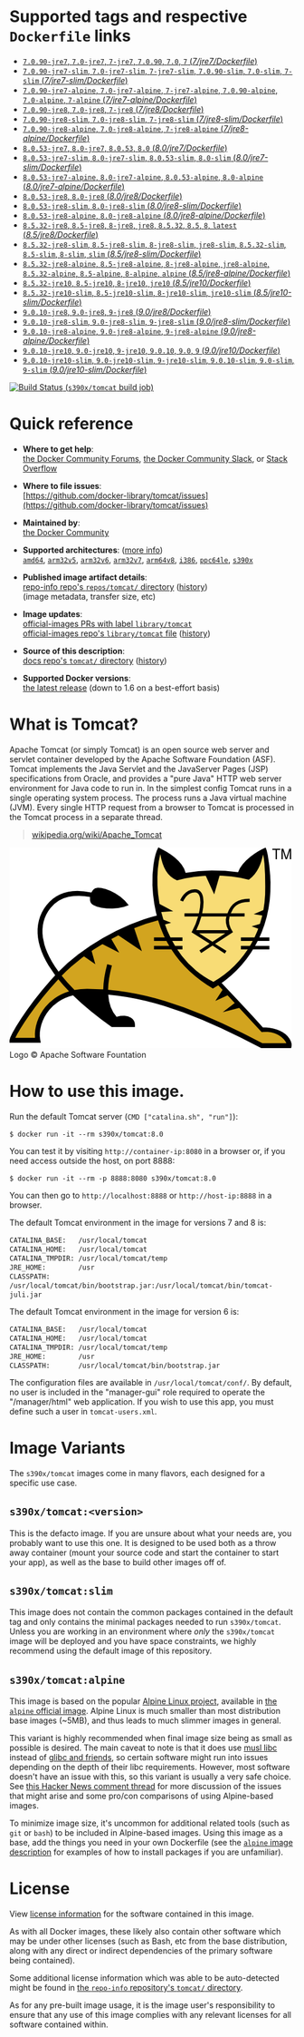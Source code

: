 <!--

********************************************************************************

WARNING:

    DO NOT EDIT "tomcat/README.md"

    IT IS AUTO-GENERATED

    (from the other files in "tomcat/" combined with a set of templates)

********************************************************************************

-->

# Supported tags and respective `Dockerfile` links

-	[`7.0.90-jre7`, `7.0-jre7`, `7-jre7`, `7.0.90`, `7.0`, `7` (*7/jre7/Dockerfile*)](https://github.com/docker-library/tomcat/blob/7305c149df9cee83afb343c09fa4427d9842da2b/7/jre7/Dockerfile)
-	[`7.0.90-jre7-slim`, `7.0-jre7-slim`, `7-jre7-slim`, `7.0.90-slim`, `7.0-slim`, `7-slim` (*7/jre7-slim/Dockerfile*)](https://github.com/docker-library/tomcat/blob/7305c149df9cee83afb343c09fa4427d9842da2b/7/jre7-slim/Dockerfile)
-	[`7.0.90-jre7-alpine`, `7.0-jre7-alpine`, `7-jre7-alpine`, `7.0.90-alpine`, `7.0-alpine`, `7-alpine` (*7/jre7-alpine/Dockerfile*)](https://github.com/docker-library/tomcat/blob/6d19b06d7ddb8964823867867b55cac2d2cd57a1/7/jre7-alpine/Dockerfile)
-	[`7.0.90-jre8`, `7.0-jre8`, `7-jre8` (*7/jre8/Dockerfile*)](https://github.com/docker-library/tomcat/blob/7305c149df9cee83afb343c09fa4427d9842da2b/7/jre8/Dockerfile)
-	[`7.0.90-jre8-slim`, `7.0-jre8-slim`, `7-jre8-slim` (*7/jre8-slim/Dockerfile*)](https://github.com/docker-library/tomcat/blob/7305c149df9cee83afb343c09fa4427d9842da2b/7/jre8-slim/Dockerfile)
-	[`7.0.90-jre8-alpine`, `7.0-jre8-alpine`, `7-jre8-alpine` (*7/jre8-alpine/Dockerfile*)](https://github.com/docker-library/tomcat/blob/6d19b06d7ddb8964823867867b55cac2d2cd57a1/7/jre8-alpine/Dockerfile)
-	[`8.0.53-jre7`, `8.0-jre7`, `8.0.53`, `8.0` (*8.0/jre7/Dockerfile*)](https://github.com/docker-library/tomcat/blob/b8c5ddb85c4d94a3d2e459ba83beb8a3207681d0/8.0/jre7/Dockerfile)
-	[`8.0.53-jre7-slim`, `8.0-jre7-slim`, `8.0.53-slim`, `8.0-slim` (*8.0/jre7-slim/Dockerfile*)](https://github.com/docker-library/tomcat/blob/b8c5ddb85c4d94a3d2e459ba83beb8a3207681d0/8.0/jre7-slim/Dockerfile)
-	[`8.0.53-jre7-alpine`, `8.0-jre7-alpine`, `8.0.53-alpine`, `8.0-alpine` (*8.0/jre7-alpine/Dockerfile*)](https://github.com/docker-library/tomcat/blob/a0377566c7141395d74420b93c94f8fde72c7aa9/8.0/jre7-alpine/Dockerfile)
-	[`8.0.53-jre8`, `8.0-jre8` (*8.0/jre8/Dockerfile*)](https://github.com/docker-library/tomcat/blob/b8c5ddb85c4d94a3d2e459ba83beb8a3207681d0/8.0/jre8/Dockerfile)
-	[`8.0.53-jre8-slim`, `8.0-jre8-slim` (*8.0/jre8-slim/Dockerfile*)](https://github.com/docker-library/tomcat/blob/b8c5ddb85c4d94a3d2e459ba83beb8a3207681d0/8.0/jre8-slim/Dockerfile)
-	[`8.0.53-jre8-alpine`, `8.0-jre8-alpine` (*8.0/jre8-alpine/Dockerfile*)](https://github.com/docker-library/tomcat/blob/a0377566c7141395d74420b93c94f8fde72c7aa9/8.0/jre8-alpine/Dockerfile)
-	[`8.5.32-jre8`, `8.5-jre8`, `8-jre8`, `jre8`, `8.5.32`, `8.5`, `8`, `latest` (*8.5/jre8/Dockerfile*)](https://github.com/docker-library/tomcat/blob/5d36a1cb80ddf73f37353460a5b1eb0f7a675779/8.5/jre8/Dockerfile)
-	[`8.5.32-jre8-slim`, `8.5-jre8-slim`, `8-jre8-slim`, `jre8-slim`, `8.5.32-slim`, `8.5-slim`, `8-slim`, `slim` (*8.5/jre8-slim/Dockerfile*)](https://github.com/docker-library/tomcat/blob/5d36a1cb80ddf73f37353460a5b1eb0f7a675779/8.5/jre8-slim/Dockerfile)
-	[`8.5.32-jre8-alpine`, `8.5-jre8-alpine`, `8-jre8-alpine`, `jre8-alpine`, `8.5.32-alpine`, `8.5-alpine`, `8-alpine`, `alpine` (*8.5/jre8-alpine/Dockerfile*)](https://github.com/docker-library/tomcat/blob/6e4ee9a93be401c9c70aeda9f3c6ccf8a3ccdb8b/8.5/jre8-alpine/Dockerfile)
-	[`8.5.32-jre10`, `8.5-jre10`, `8-jre10`, `jre10` (*8.5/jre10/Dockerfile*)](https://github.com/docker-library/tomcat/blob/5d36a1cb80ddf73f37353460a5b1eb0f7a675779/8.5/jre10/Dockerfile)
-	[`8.5.32-jre10-slim`, `8.5-jre10-slim`, `8-jre10-slim`, `jre10-slim` (*8.5/jre10-slim/Dockerfile*)](https://github.com/docker-library/tomcat/blob/5d36a1cb80ddf73f37353460a5b1eb0f7a675779/8.5/jre10-slim/Dockerfile)
-	[`9.0.10-jre8`, `9.0-jre8`, `9-jre8` (*9.0/jre8/Dockerfile*)](https://github.com/docker-library/tomcat/blob/d5d0a055a85d851924093ed7f0ad702628f50650/9.0/jre8/Dockerfile)
-	[`9.0.10-jre8-slim`, `9.0-jre8-slim`, `9-jre8-slim` (*9.0/jre8-slim/Dockerfile*)](https://github.com/docker-library/tomcat/blob/d5d0a055a85d851924093ed7f0ad702628f50650/9.0/jre8-slim/Dockerfile)
-	[`9.0.10-jre8-alpine`, `9.0-jre8-alpine`, `9-jre8-alpine` (*9.0/jre8-alpine/Dockerfile*)](https://github.com/docker-library/tomcat/blob/52beaf7ad8bd55ae0b0f44031f370b5461209af8/9.0/jre8-alpine/Dockerfile)
-	[`9.0.10-jre10`, `9.0-jre10`, `9-jre10`, `9.0.10`, `9.0`, `9` (*9.0/jre10/Dockerfile*)](https://github.com/docker-library/tomcat/blob/d5d0a055a85d851924093ed7f0ad702628f50650/9.0/jre10/Dockerfile)
-	[`9.0.10-jre10-slim`, `9.0-jre10-slim`, `9-jre10-slim`, `9.0.10-slim`, `9.0-slim`, `9-slim` (*9.0/jre10-slim/Dockerfile*)](https://github.com/docker-library/tomcat/blob/d5d0a055a85d851924093ed7f0ad702628f50650/9.0/jre10-slim/Dockerfile)

[![Build Status](https://doi-janky.infosiftr.net/job/multiarch/job/s390x/job/tomcat/badge/icon) (`s390x/tomcat` build job)](https://doi-janky.infosiftr.net/job/multiarch/job/s390x/job/tomcat/)

# Quick reference

-	**Where to get help**:  
	[the Docker Community Forums](https://forums.docker.com/), [the Docker Community Slack](https://blog.docker.com/2016/11/introducing-docker-community-directory-docker-community-slack/), or [Stack Overflow](https://stackoverflow.com/search?tab=newest&q=docker)

-	**Where to file issues**:  
	[https://github.com/docker-library/tomcat/issues](https://github.com/docker-library/tomcat/issues)

-	**Maintained by**:  
	[the Docker Community](https://github.com/docker-library/tomcat)

-	**Supported architectures**: ([more info](https://github.com/docker-library/official-images#architectures-other-than-amd64))  
	[`amd64`](https://hub.docker.com/r/amd64/tomcat/), [`arm32v5`](https://hub.docker.com/r/arm32v5/tomcat/), [`arm32v6`](https://hub.docker.com/r/arm32v6/tomcat/), [`arm32v7`](https://hub.docker.com/r/arm32v7/tomcat/), [`arm64v8`](https://hub.docker.com/r/arm64v8/tomcat/), [`i386`](https://hub.docker.com/r/i386/tomcat/), [`ppc64le`](https://hub.docker.com/r/ppc64le/tomcat/), [`s390x`](https://hub.docker.com/r/s390x/tomcat/)

-	**Published image artifact details**:  
	[repo-info repo's `repos/tomcat/` directory](https://github.com/docker-library/repo-info/blob/master/repos/tomcat) ([history](https://github.com/docker-library/repo-info/commits/master/repos/tomcat))  
	(image metadata, transfer size, etc)

-	**Image updates**:  
	[official-images PRs with label `library/tomcat`](https://github.com/docker-library/official-images/pulls?q=label%3Alibrary%2Ftomcat)  
	[official-images repo's `library/tomcat` file](https://github.com/docker-library/official-images/blob/master/library/tomcat) ([history](https://github.com/docker-library/official-images/commits/master/library/tomcat))

-	**Source of this description**:  
	[docs repo's `tomcat/` directory](https://github.com/docker-library/docs/tree/master/tomcat) ([history](https://github.com/docker-library/docs/commits/master/tomcat))

-	**Supported Docker versions**:  
	[the latest release](https://github.com/docker/docker-ce/releases/latest) (down to 1.6 on a best-effort basis)

# What is Tomcat?

Apache Tomcat (or simply Tomcat) is an open source web server and servlet container developed by the Apache Software Foundation (ASF). Tomcat implements the Java Servlet and the JavaServer Pages (JSP) specifications from Oracle, and provides a "pure Java" HTTP web server environment for Java code to run in. In the simplest config Tomcat runs in a single operating system process. The process runs a Java virtual machine (JVM). Every single HTTP request from a browser to Tomcat is processed in the Tomcat process in a separate thread.

> [wikipedia.org/wiki/Apache_Tomcat](https://en.wikipedia.org/wiki/Apache_Tomcat)

![logo](https://raw.githubusercontent.com/docker-library/docs/8e31eb93a02d504d0cfe1da435aa31b377fc627d/tomcat/logo.png)Logo &copy; Apache Software Fountation

# How to use this image.

Run the default Tomcat server (`CMD ["catalina.sh", "run"]`):

```console
$ docker run -it --rm s390x/tomcat:8.0
```

You can test it by visiting `http://container-ip:8080` in a browser or, if you need access outside the host, on port 8888:

```console
$ docker run -it --rm -p 8888:8080 s390x/tomcat:8.0
```

You can then go to `http://localhost:8888` or `http://host-ip:8888` in a browser.

The default Tomcat environment in the image for versions 7 and 8 is:

	CATALINA_BASE:   /usr/local/tomcat
	CATALINA_HOME:   /usr/local/tomcat
	CATALINA_TMPDIR: /usr/local/tomcat/temp
	JRE_HOME:        /usr
	CLASSPATH:       /usr/local/tomcat/bin/bootstrap.jar:/usr/local/tomcat/bin/tomcat-juli.jar

The default Tomcat environment in the image for version 6 is:

	CATALINA_BASE:   /usr/local/tomcat
	CATALINA_HOME:   /usr/local/tomcat
	CATALINA_TMPDIR: /usr/local/tomcat/temp
	JRE_HOME:        /usr
	CLASSPATH:       /usr/local/tomcat/bin/bootstrap.jar

The configuration files are available in `/usr/local/tomcat/conf/`. By default, no user is included in the "manager-gui" role required to operate the "/manager/html" web application. If you wish to use this app, you must define such a user in `tomcat-users.xml`.

# Image Variants

The `s390x/tomcat` images come in many flavors, each designed for a specific use case.

## `s390x/tomcat:<version>`

This is the defacto image. If you are unsure about what your needs are, you probably want to use this one. It is designed to be used both as a throw away container (mount your source code and start the container to start your app), as well as the base to build other images off of.

## `s390x/tomcat:slim`

This image does not contain the common packages contained in the default tag and only contains the minimal packages needed to run `s390x/tomcat`. Unless you are working in an environment where *only* the `s390x/tomcat` image will be deployed and you have space constraints, we highly recommend using the default image of this repository.

## `s390x/tomcat:alpine`

This image is based on the popular [Alpine Linux project](http://alpinelinux.org), available in [the `alpine` official image](https://hub.docker.com/_/alpine). Alpine Linux is much smaller than most distribution base images (~5MB), and thus leads to much slimmer images in general.

This variant is highly recommended when final image size being as small as possible is desired. The main caveat to note is that it does use [musl libc](http://www.musl-libc.org) instead of [glibc and friends](http://www.etalabs.net/compare_libcs.html), so certain software might run into issues depending on the depth of their libc requirements. However, most software doesn't have an issue with this, so this variant is usually a very safe choice. See [this Hacker News comment thread](https://news.ycombinator.com/item?id=10782897) for more discussion of the issues that might arise and some pro/con comparisons of using Alpine-based images.

To minimize image size, it's uncommon for additional related tools (such as `git` or `bash`) to be included in Alpine-based images. Using this image as a base, add the things you need in your own Dockerfile (see the [`alpine` image description](https://hub.docker.com/_/alpine/) for examples of how to install packages if you are unfamiliar).

# License

View [license information](https://www.apache.org/licenses/LICENSE-2.0) for the software contained in this image.

As with all Docker images, these likely also contain other software which may be under other licenses (such as Bash, etc from the base distribution, along with any direct or indirect dependencies of the primary software being contained).

Some additional license information which was able to be auto-detected might be found in [the `repo-info` repository's `tomcat/` directory](https://github.com/docker-library/repo-info/tree/master/repos/tomcat).

As for any pre-built image usage, it is the image user's responsibility to ensure that any use of this image complies with any relevant licenses for all software contained within.
